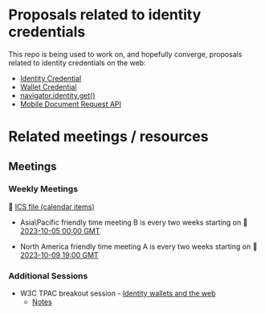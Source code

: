 # Proposals related to identity credentials

This repo is being used to work on, and hopefully converge, proposals
related to identity credentials on the web:

* [Identity Credential](identity-credential-proposal.md)
* [Wallet Credential](wallet-credential-proposal.md)
* [navigator.identity.get()](navigator-identity-proposal.md)
* [Mobile Document Request API](mobile-document-request-api-proposal.md)

# Related meetings / resources

## Meetings
### Weekly Meetings

📆 [ICS file (calendar items)](https://drive.google.com/file/d/1haMW6sSb9FFRY4p4XrcYeYhQ9cOiTYzm/view?usp=sharing)

* Asia\Pacific friendly time meeting B is every two weeks starting on 🔗 [2023-10-05 00:00 GMT](https://www.timeanddate.com/worldclock/converter.html?iso=20231005T000000&p1=240&p2=248&p3=776&p4=136&p5=tz_gmt&p6=43&p7=1203&p8=24&p9=75&p10=1241&p11=234)

* North America friendly time meeting A is every two weeks starting on 🔗 [2023-10-09 19:00 GMT](https://www.timeanddate.com/worldclock/converter.html?iso=20231009T190000&p1=240&p2=248&p3=776&p4=136&p5=tz_gmt&p6=43&p7=1203&p8=24&p9=75&p10=1241&p11=234)

### Additional Sessions
* W3C TPAC breakout session - [Identity wallets and the web](https://www.w3.org/events/meetings/43317b7e-b0cd-4684-a03d-fdd06d742f43/)
  * [Notes](https://docs.google.com/document/d/1sW74RUVamz8g6-23IHvMOgHMg-ZvIz5lcsajBvZxtes/edit)
